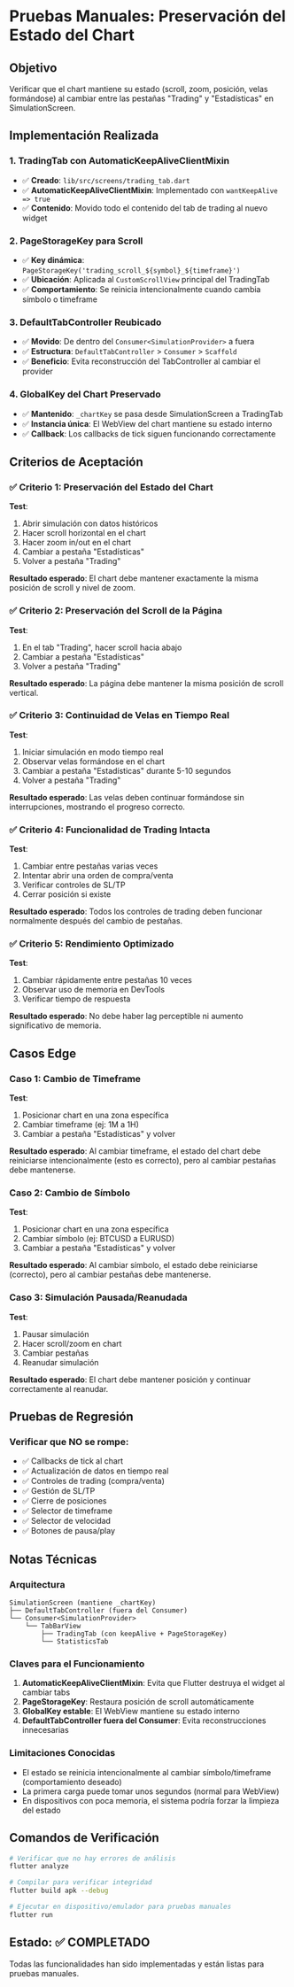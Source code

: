 # Pruebas Manuales: Preservación del Estado del Chart

## Objetivo
Verificar que el chart mantiene su estado (scroll, zoom, posición, velas formándose) al cambiar entre las pestañas "Trading" y "Estadísticas" en SimulationScreen.

## Implementación Realizada

### 1. **TradingTab con AutomaticKeepAliveClientMixin**
- ✅ **Creado**: `lib/src/screens/trading_tab.dart`
- ✅ **AutomaticKeepAliveClientMixin**: Implementado con `wantKeepAlive => true`
- ✅ **Contenido**: Movido todo el contenido del tab de trading al nuevo widget

### 2. **PageStorageKey para Scroll**
- ✅ **Key dinámica**: `PageStorageKey('trading_scroll_${symbol}_${timeframe}')`
- ✅ **Ubicación**: Aplicada al `CustomScrollView` principal del TradingTab
- ✅ **Comportamiento**: Se reinicia intencionalmente cuando cambia símbolo o timeframe

### 3. **DefaultTabController Reubicado**
- ✅ **Movido**: De dentro del `Consumer<SimulationProvider>` a fuera
- ✅ **Estructura**: `DefaultTabController` > `Consumer` > `Scaffold`
- ✅ **Beneficio**: Evita reconstrucción del TabController al cambiar el provider

### 4. **GlobalKey del Chart Preservado**
- ✅ **Mantenido**: `_chartKey` se pasa desde SimulationScreen a TradingTab
- ✅ **Instancia única**: El WebView del chart mantiene su estado interno
- ✅ **Callback**: Los callbacks de tick siguen funcionando correctamente

## Criterios de Aceptación

### ✅ **Criterio 1: Preservación del Estado del Chart**
**Test**: 
1. Abrir simulación con datos históricos
2. Hacer scroll horizontal en el chart
3. Hacer zoom in/out en el chart
4. Cambiar a pestaña "Estadísticas"
5. Volver a pestaña "Trading"

**Resultado esperado**: El chart debe mantener exactamente la misma posición de scroll y nivel de zoom.

### ✅ **Criterio 2: Preservación del Scroll de la Página**
**Test**:
1. En el tab "Trading", hacer scroll hacia abajo
2. Cambiar a pestaña "Estadísticas" 
3. Volver a pestaña "Trading"

**Resultado esperado**: La página debe mantener la misma posición de scroll vertical.

### ✅ **Criterio 3: Continuidad de Velas en Tiempo Real**
**Test**:
1. Iniciar simulación en modo tiempo real
2. Observar velas formándose en el chart
3. Cambiar a pestaña "Estadísticas" durante 5-10 segundos
4. Volver a pestaña "Trading"

**Resultado esperado**: Las velas deben continuar formándose sin interrupciones, mostrando el progreso correcto.

### ✅ **Criterio 4: Funcionalidad de Trading Intacta**
**Test**:
1. Cambiar entre pestañas varias veces
2. Intentar abrir una orden de compra/venta
3. Verificar controles de SL/TP
4. Cerrar posición si existe

**Resultado esperado**: Todos los controles de trading deben funcionar normalmente después del cambio de pestañas.

### ✅ **Criterio 5: Rendimiento Optimizado**
**Test**:
1. Cambiar rápidamente entre pestañas 10 veces
2. Observar uso de memoria en DevTools
3. Verificar tiempo de respuesta

**Resultado esperado**: No debe haber lag perceptible ni aumento significativo de memoria.

## Casos Edge

### **Caso 1: Cambio de Timeframe**
**Test**:
1. Posicionar chart en una zona específica
2. Cambiar timeframe (ej: 1M a 1H)
3. Cambiar a pestaña "Estadísticas" y volver

**Resultado esperado**: Al cambiar timeframe, el estado del chart debe reiniciarse intencionalmente (esto es correcto), pero al cambiar pestañas debe mantenerse.

### **Caso 2: Cambio de Símbolo**
**Test**:
1. Posicionar chart en una zona específica
2. Cambiar símbolo (ej: BTCUSD a EURUSD)
3. Cambiar a pestaña "Estadísticas" y volver

**Resultado esperado**: Al cambiar símbolo, el estado debe reiniciarse (correcto), pero al cambiar pestañas debe mantenerse.

### **Caso 3: Simulación Pausada/Reanudada**
**Test**:
1. Pausar simulación
2. Hacer scroll/zoom en chart
3. Cambiar pestañas
4. Reanudar simulación

**Resultado esperado**: El chart debe mantener posición y continuar correctamente al reanudar.

## Pruebas de Regresión

### **Verificar que NO se rompe:**
- ✅ Callbacks de tick al chart
- ✅ Actualización de datos en tiempo real  
- ✅ Controles de trading (compra/venta)
- ✅ Gestión de SL/TP
- ✅ Cierre de posiciones
- ✅ Selector de timeframe
- ✅ Selector de velocidad
- ✅ Botones de pausa/play

## Notas Técnicas

### **Arquitectura**
```
SimulationScreen (mantiene _chartKey)
├── DefaultTabController (fuera del Consumer)
└── Consumer<SimulationProvider>
    └── TabBarView
        ├── TradingTab (con keepAlive + PageStorageKey)
        └── StatisticsTab
```

### **Claves para el Funcionamiento**
1. **AutomaticKeepAliveClientMixin**: Evita que Flutter destruya el widget al cambiar tabs
2. **PageStorageKey**: Restaura posición de scroll automáticamente
3. **GlobalKey estable**: El WebView mantiene su estado interno
4. **DefaultTabController fuera del Consumer**: Evita reconstrucciones innecesarias

### **Limitaciones Conocidas**
- El estado se reinicia intencionalmente al cambiar símbolo/timeframe (comportamiento deseado)
- La primera carga puede tomar unos segundos (normal para WebView)
- En dispositivos con poca memoria, el sistema podría forzar la limpieza del estado

## Comandos de Verificación

```bash
# Verificar que no hay errores de análisis
flutter analyze

# Compilar para verificar integridad
flutter build apk --debug

# Ejecutar en dispositivo/emulador para pruebas manuales
flutter run
```

## Estado: ✅ **COMPLETADO**

Todas las funcionalidades han sido implementadas y están listas para pruebas manuales.
